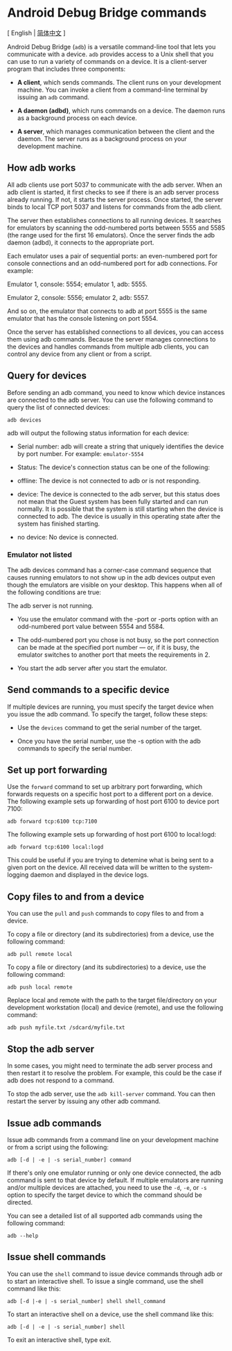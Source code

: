 # Android Debug Bridge commands

\[ English | [简体中文](./Android_Debug_Bridge_commands_zh-cn.md) \]

Android Debug Bridge (`adb`) is a versatile command-line tool that lets you communicate with a device. `adb` provides access to a Unix shell that you can use to run a variety of commands on a device. It is a client-server program that includes three components:

* **A client**, which sends commands. The client runs on your development machine. You can invoke a client from a command-line terminal by issuing an `adb` command.

* **A daemon (adbd)**, which runs commands on a device. The daemon runs as a background process on each device.

* **A server**, which manages communication between the client and the daemon. The server runs as a background process on your development machine.

## How adb works

All adb clients use port 5037 to communicate with the adb server. When an adb client is started, it first checks to see if there is an adb server process already running. If not, it starts the server process. Once started, the server binds to local TCP port 5037 and listens for commands from the adb client.

The server then establishes connections to all running devices. It searches for emulators by scanning the odd-numbered ports between 5555 and 5585 (the range used for the first 16 emulators). Once the server finds the adb daemon (adbd), it connects to the appropriate port.

Each emulator uses a pair of sequential ports: an even-numbered port for console connections and an odd-numbered port for adb connections. For example:

Emulator 1, console: 5554; emulator 1, adb: 5555.

Emulator 2, console: 5556; emulator 2, adb: 5557.

And so on, the emulator that connects to adb at port 5555 is the same emulator that has the console listening on port 5554.

Once the server has established connections to all devices, you can access them using adb commands. Because the server manages connections to the devices and handles commands from multiple adb clients, you can control any device from any client or from a script.

## Query for devices

Before sending an adb command, you need to know which device instances are connected to the adb server. You can use the following command to query the list of connected devices:

```
adb devices
```

adb will output the following status information for each device:

* Serial number: adb will create a string that uniquely identifies the device by port number. For example: `emulator-5554`

* Status: The device's connection status can be one of the following:

* offline: The device is not connected to adb or is not responding.

* device: The device is connected to the adb server, but this status does not mean that the Guest system has been fully started and can run normally. It is possible that the system is still starting when the device is connected to adb. The device is usually in this operating state after the system has finished starting.

* no device: No device is connected.

### Emulator not listed

The adb devices command has a corner-case command sequence that causes running emulators to not show up in the adb devices output even though the emulators are visible on your desktop. This happens when all of the following conditions are true:

The adb server is not running.

* You use the emulator command with the -port or -ports option with an odd-numbered port value between 5554 and 5584.

* The odd-numbered port you chose is not busy, so the port connection can be made at the specified port number — or, if it is busy, the emulator switches to another port that meets the requirements in 2.

* You start the adb server after you start the emulator.

## Send commands to a specific device

If multiple devices are running, you must specify the target device when you issue the adb command. To specify the target, follow these steps:

* Use the `devices` command to get the serial number of the target.

* Once you have the serial number, use the -s option with the adb commands to specify the serial number.

## Set up port forwarding

Use the `forward` command to set up arbitrary port forwarding, which forwards requests on a specific host port to a different port on a device. The following example sets up forwarding of host port 6100 to device port 7100:

```
adb forward tcp:6100 tcp:7100
```

The following example sets up forwarding of host port 6100 to local:logd:

```
adb forward tcp:6100 local:logd
```

This could be useful if you are trying to detemine what is being sent to a given port on the device. All received data will be written to the system-logging daemon and displayed in the device logs.

## Copy files to and from a device

You can use the `pull` and `push` commands to copy files to and from a device.

To copy a file or directory (and its subdirectories) from a device, use the following command:

```
adb pull remote local
```

To copy a file or directory (and its subdirectories) to a device, use the following command:

```
adb push local remote
```

Replace local and remote with the path to the target file/directory on your development workstation (local) and device (remote), and use the following command:

```
adb push myfile.txt /sdcard/myfile.txt
```

## Stop the adb server

In some cases, you might need to terminate the adb server process and then restart it to resolve the problem. For example, this could be the case if adb does not respond to a command.

To stop the adb server, use the `adb kill-server` command. You can then restart the server by issuing any other adb command.

## Issue adb commands

Issue adb commands from a command line on your development machine or from a script using the following:

```
adb [-d | -e | -s serial_number] command
```

If there's only one emulator running or only one device connected, the adb command is sent to that device by default. If multiple emulators are running and/or multiple devices are attached, you need to use the `-d`, `-e`, or `-s` option to specify the target device to which the command should be directed.

You can see a detailed list of all supported adb commands using the following command:

```
adb --help
```

## Issue shell commands

You can use the `shell` command to issue device commands through adb or to start an interactive shell. To issue a single command, use the shell command like this:

```
adb [-d |-e | -s serial_number] shell shell_command
```

To start an interactive shell on a device, use the shell command like this:

```
adb [-d | -e | -s serial_number] shell
```

To exit an interactive shell, type exit.
